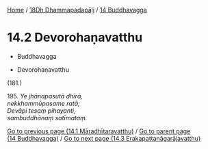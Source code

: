 
[Home](/) / [18Dh Dhammapadapāḷi](...md) / [14 Buddhavagga](../18Dh/14.md)

# 14.2 Devorohaṇavatthu

* Buddhavagga

* Devorohaṇavatthu

(181.)

195\. _Ye jhānapasutā dhīrā,_  
_nekkhammūpasame ratā;_  
_Devāpi tesaṃ pihayanti,_  
_sambuddhānaṃ satīmataṃ._  


[Go to previous page (14.1 Māradhītaravatthu)](14.1.md) / [Go to parent page (14 Buddhavagga)](../18Dh/14.md) / [Go to next page (14.3 Erakapattanāgarājavatthu)](14.3.md)


